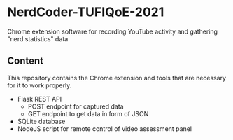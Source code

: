# NerdCoder-TUFIQoE-2021
Chrome extension software for recording YouTube activity and gathering "nerd statistics" data

## Content
This repository contains the Chrome extension and tools that are necessary for it 
to work properly.
- Flask REST API
    - POST endpoint for captured data
    - GET endpoint to get data in form of JSON
- SQLite database
- NodeJS script for remote control of video assessment panel